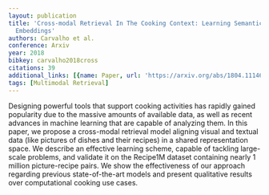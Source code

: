 ```yaml
---
layout: publication
title: 'Cross-modal Retrieval In The Cooking Context: Learning Semantic Text-image
  Embeddings'
authors: Carvalho et al.
conference: Arxiv
year: 2018
bibkey: carvalho2018cross
citations: 39
additional_links: [{name: Paper, url: 'https://arxiv.org/abs/1804.11146'}]
tags: [Multimodal Retrieval]
---
```

Designing powerful tools that support cooking activities has rapidly gained
popularity due to the massive amounts of available data, as well as recent
advances in machine learning that are capable of analyzing them. In this paper,
we propose a cross-modal retrieval model aligning visual and textual data (like
pictures of dishes and their recipes) in a shared representation space. We
describe an effective learning scheme, capable of tackling large-scale
problems, and validate it on the Recipe1M dataset containing nearly 1 million
picture-recipe pairs. We show the effectiveness of our approach regarding
previous state-of-the-art models and present qualitative results over
computational cooking use cases.